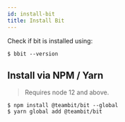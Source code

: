 ```yaml
---
id: install-bit
title: Install Bit
---
```


Check if bit is installed using:

```shell
$ bbit --version
```

## Install via NPM / Yarn

> Requires node 12 and above.

```shell
$ npm install @teambit/bit --global
$ yarn global add @teambit/bit
```
